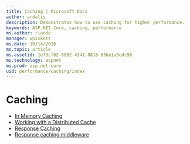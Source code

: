 ```yaml
---
title: Caching | Microsoft Docs
author: ardalis
description: Demonstrates how to use caching for higher performance.
keywords: ASP.NET Core, caching, performance
ms.author: riande
manager: wpickett
ms.date: 10/14/2016
ms.topic: article
ms.assetid: 1e73cf62-8862-4341-8816-83be1a3edc96
ms.technology: aspnet
ms.prod: asp.net-core
uid: performance/caching/index
---
```

# Caching

* [In Memory Caching](memory.md)
* [Working with a Distributed Cache](distributed.md)
* [Response Caching](response.md)
* [Response caching middleware](middleware.md)
